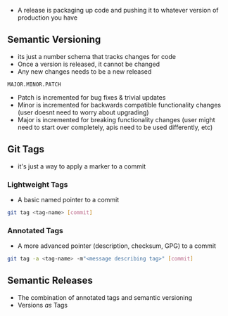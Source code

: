 - A release is packaging up code and pushing it to whatever version of production you have

## Semantic Versioning

- its just a number schema that tracks changes for code
- Once a version is released, it cannot be changed
- Any new changes needs to be a new released

```
MAJOR.MINOR.PATCH
```

- Patch is incremented for bug fixes & trivial updates
- Minor is incremented for backwards compatible functionality changes (user doesnt need to worry about upgrading)
- Major is incremented for breaking functionality changes (user might need to start over completely, apis need to be used differently, etc)


## Git Tags

- it's just a way to apply a marker to a commit

### Lightweight Tags

- A basic named pointer to a commit

```bash
git tag <tag-name> [commit]
```

### Annotated Tags

- A more advanced pointer (description, checksum, GPG) to a commit

```bash
git tag -a <tag-name> -m"<message describing tag>" [commit] 
```

## Semantic Releases

- The combination of annotated tags and semantic versioning
- Versions *as* Tags